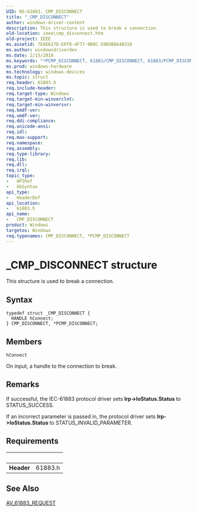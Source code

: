 ```yaml
---
UID: NS:61883._CMP_DISCONNECT
title: "_CMP_DISCONNECT"
author: windows-driver-content
description: This structure is used to break a connection.
old-location: ieee\cmp_disconnect.htm
old-project: IEEE
ms.assetid: 7EAE617D-EFF9-4F77-9B9C-5985B864B310
ms.author: windowsdriverdev
ms.date: 2/15/2018
ms.keywords: "*PCMP_DISCONNECT, 61883/CMP_DISCONNECT, 61883/PCMP_DISCONNECT, CMP_DISCONNECT, CMP_DISCONNECT structure [Buses], IEEE.cmp_disconnect, PCMP_DISCONNECT, PCMP_DISCONNECT structure pointer [Buses], _CMP_DISCONNECT"
ms.prod: windows-hardware
ms.technology: windows-devices
ms.topic: struct
req.header: 61883.h
req.include-header: 
req.target-type: Windows
req.target-min-winverclnt: 
req.target-min-winversvr: 
req.kmdf-ver: 
req.umdf-ver: 
req.ddi-compliance: 
req.unicode-ansi: 
req.idl: 
req.max-support: 
req.namespace: 
req.assembly: 
req.type-library: 
req.lib: 
req.dll: 
req.irql: 
topic_type:
-	APIRef
-	kbSyntax
api_type:
-	HeaderDef
api_location:
-	61883.h
api_name:
-	CMP_DISCONNECT
product: Windows
targetos: Windows
req.typenames: CMP_DISCONNECT, *PCMP_DISCONNECT
---
```


# _CMP_DISCONNECT structure
This structure is used to break a connection.

## Syntax
````
typedef struct _CMP_DISCONNECT {
  HANDLE hConnect;
} CMP_DISCONNECT, *PCMP_DISCONNECT;
````

## Members


`hConnect`

On input, a handle to the connection to break.

## Remarks
If successful, the IEC-61883 protocol driver sets <b>Irp-&gt;IoStatus.Status </b>to STATUS_SUCCESS. 

If an incorrect parameter is passed in, the protocol driver sets <b>Irp-&gt;IoStatus.Status </b>to STATUS_INVALID_PARAMETER.

## Requirements
| &nbsp; | &nbsp; |
| ---- |:---- |
| **Header** | 61883.h |

## See Also

<a href="https://msdn.microsoft.com/library/windows/hardware/ff537008">AV_61883_REQUEST</a>